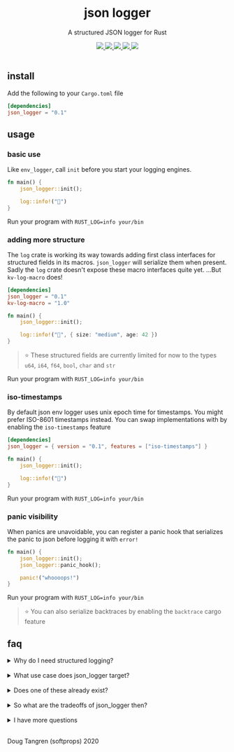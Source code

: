 <h1 align="center">
  json logger
</h1>

<p align="center">
   A structured JSON logger for Rust
</p>

<div align="center">
  <a alt="GitHub Actions" href="https://github.com/softprops/json-logger/actions">
    <img src="https://github.com/softprops/json-logger/workflows/Main/badge.svg"/>
  </a>
  <a alt="crates.io" href="https://crates.io/crates/json-logger">
    <img src="https://img.shields.io/crates/v/json-logger.svg?logo=rust"/>
  </a>
  <a alt="docs.rs" href="http://docs.rs/json-logger">
    <img src="https://docs.rs/json-logger/badge.svg"/>
  </a>
  <a alt="latest docs" href="https://softprops.github.io/json-logger">
   <img src="https://img.shields.io/badge/docs-latest-green.svg"/>
  </a>
  <a alt="license" href="LICENSE">
    <img src="https://img.shields.io/badge/license-MIT-brightgreen.svg"/>
  </a>
</div>

<br />

## install

Add the following to your `Cargo.toml` file

```toml
[dependencies]
json_logger = "0.1"
```

## usage

### basic use

Like `env_logger`, call `init` before you start your logging engines.

```rust
fn main() {
    json_logger::init();

    log::info!("👋")
}
```

Run your program with `RUST_LOG=info your/bin`

### adding more structure

The `log` crate is working its way towards adding first class interfaces for structured fields
in its macros. `json_logger` will serialize them when present. Sadly the `log` crate
doesn't expose these macro interfaces quite yet. ...But `kv-log-macro` does!

```toml
[dependencies]
json_logger = "0.1"
kv-log-macro = "1.0"
```

```rust
fn main() {
    json_logger::init();

    log::info!("👋", { size: "medium", age: 42 })
}
```

> ⭐ These structured fields are currently limited for now to the types `u64`, `i64`, `f64`, `bool`, `char` and `str`

Run your program with `RUST_LOG=info your/bin`

### iso-timestamps

By default json env logger uses unix epoch time for timestamps. You might prefer
ISO-8601 timestamps instead. You can swap implementations with by enabling the `iso-timestamps` feature

```toml
[dependencies]
json_logger = { version = "0.1", features = ["iso-timestamps"] }
```

```rust
fn main() {
    json_logger::init();

    log::info!("👋")
}
```

Run your program with `RUST_LOG=info your/bin`

### panic visibility

When panics are unavoidable, you can register a panic hook that serializes the panic to json before logging it with `error!`

```rust
fn main() {
    json_logger::init();
    json_logger::panic_hook();

    panic!("whoooops!")
}
```

Run your program with `RUST_LOG=info your/bin`

> ⭐ You can also serialize backtraces by enabling the `backtrace` cargo feature

## faq

<details><summary>Why do I need structured logging?</summary>
<p>

Maybe you don't. ...But maybe you do! You might if you run applications in production in an environment whose log aggregation does useful things
for you if you emit json logs such as

  - structured field based filters, an alternative to artisanal regex queries
  - aggregation statistics 
  - alert automation
  - anomaly detection
  - basically anything a computer can do for you when it's logs are structured in a machine readable format 

</p>
</details>
&nbsp;

 <details><summary>What use case does json_logger target?</summary>
<p>

Most folks on the Rust logging market start out with [`log`](https://crates.io/crates/log). They soon find they need configurable logging so they move to [`env_logger`](https://crates.io/crates/env_logger). Sometimes they want `env_logger` but pretty logging for host local application so they move to [`pretty_env_logger`](https://crates.io/crates/pretty_env_logger) of if you like [`emoji-logger`](https://crates.io/crates/emoji-logger).

In other cases you want to run applications in a cloud service that rewards you for emitting logs in JSON format. That's use case this targets, those coming from `env_logger` but would like to leverage build in JSON log parsing and discovery options their cloud provided offers for free.
</p>
</details>
&nbsp;
 <details><summary>Does one of these already exist?</summary>
<p>

Yes. Like many crates in the Rust ecosystem, they are all good. Picking a dependency is a dance of picking your tradeoffs given an applications goals.

There's [`slog`](https://github.com/slog-rs/slog), an entire ecosystem of logging for Rust. It's strength is that its highly configurable. It's drawback is that it's highly configurable interface can get in the way of simple cases where you just want to emit structured logs in json without a lot of ceremony.

Here's an example from its [docs](https://docs.rs/slog-json/2.3.0/slog_json/)

```rust
#[macro_use]
extern crate slog;
extern crate slog_json;

use slog::Drain;
use std::sync::Mutex;

fn main() {
    let root = slog::Logger::root(
        Mutex::new(slog_json::Json::default(std::io::stderr())).map(slog::Fuse),
        o!("version" => env!("CARGO_PKG_VERSION"))
    );
}
```

vs

```rust
fn main() {
    json_logger::init();
}
```

There's also [`femme`](https://github.com/lrlna/femme/) which is one part a pretty printer, one part JSON logger, and one part WASM JS object logger. It's strength is that is indeed pretty! It's not _just_ pretty logger and yet also not _just_ a JSON logger. It's an assortment of things making it broadly focused rather than narrowly focused on JSON log formatting. If you only use one of those things you might be packing more than you need. If you are migrating from `env_logger`'s environment variable driving configuration options you are a bit out of luck. You will be finding yourself recompiling and rebuilding your application to change log levels.

</p>
</details>
&nbsp;

 <details><summary>So what are the tradeoffs of json_logger then?</summary>
<p>

Glad you asked. It depends on `env_logger` which has some opinionated defaults, some of which you might not like. For example, it logs to stderr by default. You might play for team stdout. The good news is that json_logger exposes its interfaces for overriding those opinions. 

Some features available in `env_logger` `json_logger` doesn't use and those bring in extra transitive dependencies. We're aware. Luckily they are all behind `env_logger` feature flags and `json_logger` turns them all off! The only transient dependency is then just `log` which you already have if your doing any sort of logging:)
</p>
</details>
&nbsp;

<details><summary>I have more questions</summary>
<p>

 That's not technically a question but ok. Ask away by [opening a GitHub issue](https://github.com/softprops/json-env-logger/issues/new). Thanks!
</p>
</details>
&nbsp;

Doug Tangren (softprops) 2020
